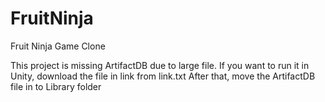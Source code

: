 # FruitNinja
Fruit Ninja Game Clone

This project is missing ArtifactDB due to large file. 
If you want to run it in Unity, download the file in link from link.txt
After that, move the ArtifactDB file in to Library folder

